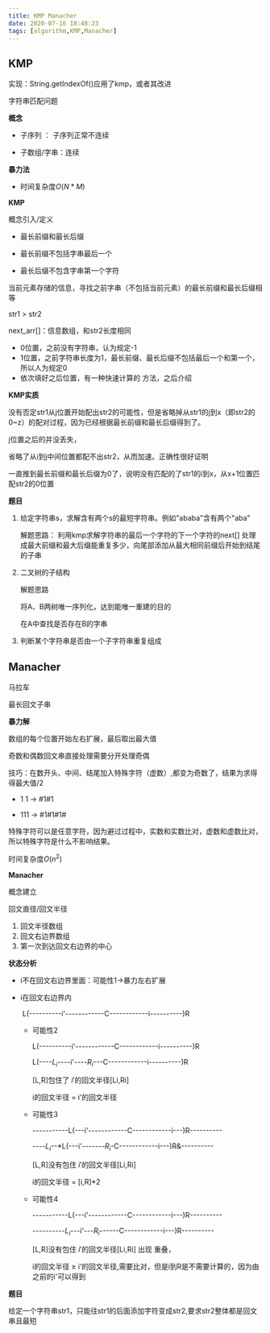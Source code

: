 ```yaml
---
title: KMP Manacher
date: 2020-07-16 18:48:23
tags: [algorithm,KMP,Manacher]
---
```


## KMP

实现：String.getIndexOf()应用了kmp，或者其改进

字符串匹配问题

**概念**

+ 子序列 ： 子序列正常不连续

+ 子数组/字串：连续

**暴力法**

+ 时间复杂度$O(N*M)$

**KMP**

概念引入/定义

+ 最长前缀和最长后缀

+ 最长前缀不包括字串最后一个

+ 最长后缀不包含字串第一个字符

当前元素存储的信息，寻找之前字串（不包括当前元素）的最长前缀和最长后缀相等

str1 > str2

next_arr[]：信息数组，和str2长度相同

+ 0位置，之前没有字符串，认为规定-1
+ 1位置，之前字符串长度为1，最长前缀、最长后缀不包括最后一个和第一个，所以人为规定0
+  依次填好之后位置，有一种快速计算的 方法，之后介绍

**KMP实质**

没有否定str1从j位置开始配出str2的可能性，但是省略掉从str1的j到x（即str2的0~z）的配对过程，因为已经根据最长前缀和最长后缀得到了。

j位置之后的并没丢失，

省略了从i到j中间位置都配不出str2，从而加速。正确性很好证明

一直推到最长前缀和最长后缀为0了，说明没有匹配的了str1的i到x，从x+1位置匹配str2的0位置

**题目**

1. 给定字符串s，求解含有两个s的最短字符串。例如"ababa"含有两个"aba"

   解题思路：
   利用kmp求解字符串的最后一个字符的下一个字符的next[]
   处理成最大前缀和最大后缀能重复多少，向尾部添加从最大相同前缀后开始到结尾的子串

2. 二叉树的子结构

   解题思路

   将A、B两树唯一序列化，达到能唯一重建的目的

   在A中查找是否存在B的字串

3. 判断某个字符串是否由一个子字符串重复组成

## Manacher 

马拉车

最长回文子串 

**暴力解**

数组的每个位置开始左右扩展，最后取出最大值

奇数和偶数回文串直接处理需要分开处理奇偶

技巧：在数开头、中间、结尾加入特殊字符（虚数）,都变为奇数了，结果为求得得最大值/2

+ 1 1 -> #1#1		

+ 111 -> #1#1#1#

特殊字符可以是任意字符，因为避过过程中，实数和实数比对，虚数和虚数比对，所以特殊字符是什么不影响结果。

时间复杂度$O(n^2)$

**Manacher** 

概念建立 

回文直径/回文半径

1. 回文半径数组
2. 回文右边界数组
3. 第一次到达回文右边界的中心

**状态分析**

+ i不在回文右边界里面：可能性1->暴力左右扩展

+ i在回文右边界内

  ​		L(----------i'------------C------------i----------)R

  + 可能性2

    L(----------i'------------C------------i----------)R

    L(----$L_i$----i'----$R_i$---C------------i----------)R

    [L,R]包住了  $i'$的回文半径[Li,Ri]   

    i的回文半径  = i’的回文半径

  + 可能性3

    -----------L(---i'------------C------------i---)R----------

    ----$L_i$--*L(---i'-------$R_i$-C------------i---)R&----------

    [L,R]没有包住  $i'$的回文半径[Li,Ri]   

    i的回文半径  = [i,R]*2

  + 可能性4

    -----------L(---i'------------C------------i---)R----------

    ----------$L_i$---i'---$R_i$------C------------i---)R----------

    [L,R]没有包住  $i'$的回文半径[Li,Ri] 出现 重叠，

    i的回文半径 $\geq$ i‘的回文半径,需要比对，但是i到R是不需要计算的，因为由之前的i'可以得到

**题目**

给定一个字符串str1，只能往str1的后面添加字符变成str2,要求str2整体都是回文串且最短